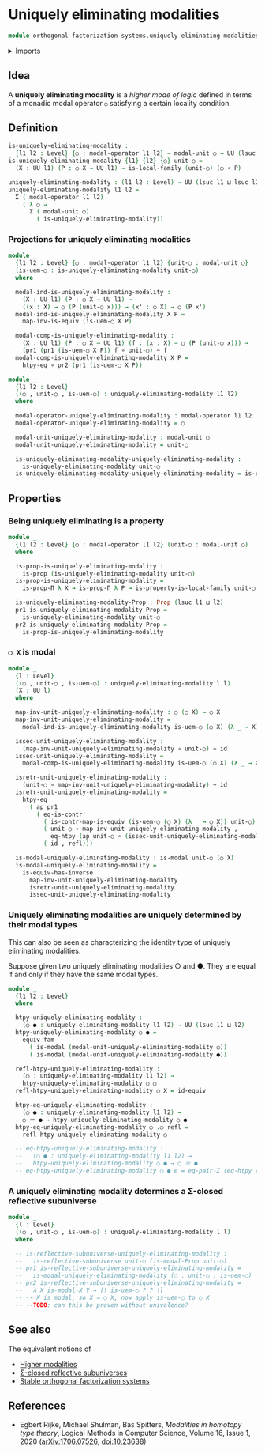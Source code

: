 # Uniquely eliminating modalities

```agda
module orthogonal-factorization-systems.uniquely-eliminating-modalities where
```

<details><summary>Imports</summary>

```agda
open import foundation.contractible-maps
open import foundation.contractible-types
open import foundation.dependent-pair-types
open import foundation.equality-dependent-pair-types
open import foundation.equivalences
open import foundation.function-extensionality
open import foundation.functions
open import foundation.fundamental-theorem-of-identity-types
open import foundation.homotopies
open import foundation.identity-types
open import foundation.propositions
open import foundation.structure-identity-principle
open import foundation.univalence
open import foundation.universe-levels

open import orthogonal-factorization-systems.local-types
open import orthogonal-factorization-systems.modal-operators
open import orthogonal-factorization-systems.reflective-subuniverses
```

</details>

## Idea

A **uniquely eliminating modality** is a _higher mode of logic_ defined in terms
of a monadic modal operator `○` satisfying a certain locality condition.

## Definition

```agda
is-uniquely-eliminating-modality :
  {l1 l2 : Level} {○ : modal-operator l1 l2} → modal-unit ○ → UU (lsuc l1 ⊔ l2)
is-uniquely-eliminating-modality {l1} {l2} {○} unit-○ =
  (X : UU l1) (P : ○ X → UU l1) → is-local-family (unit-○) (○ ∘ P)

uniquely-eliminating-modality : (l1 l2 : Level) → UU (lsuc l1 ⊔ lsuc l2)
uniquely-eliminating-modality l1 l2 =
  Σ ( modal-operator l1 l2)
    ( λ ○ →
      Σ ( modal-unit ○)
        ( is-uniquely-eliminating-modality))
```

### Projections for uniquely eliminating modalities

```agda
module _
  {l1 l2 : Level} {○ : modal-operator l1 l2} {unit-○ : modal-unit ○}
  (is-uem-○ : is-uniquely-eliminating-modality unit-○)
  where

  modal-ind-is-uniquely-eliminating-modality :
    (X : UU l1) (P : ○ X → UU l1) →
    ((x : X) → ○ (P (unit-○ x))) → (x' : ○ X) → ○ (P x')
  modal-ind-is-uniquely-eliminating-modality X P =
    map-inv-is-equiv (is-uem-○ X P)

  modal-comp-is-uniquely-eliminating-modality :
    (X : UU l1) (P : ○ X → UU l1) (f : (x : X) → ○ (P (unit-○ x))) →
    (pr1 (pr1 (is-uem-○ X P)) f ∘ unit-○) ~ f
  modal-comp-is-uniquely-eliminating-modality X P =
    htpy-eq ∘ pr2 (pr1 (is-uem-○ X P))

module _
  {l1 l2 : Level}
  ((○ , unit-○ , is-uem-○) : uniquely-eliminating-modality l1 l2)
  where

  modal-operator-uniquely-eliminating-modality : modal-operator l1 l2
  modal-operator-uniquely-eliminating-modality = ○

  modal-unit-uniquely-eliminating-modality : modal-unit ○
  modal-unit-uniquely-eliminating-modality = unit-○

  is-uniquely-eliminating-modality-uniquely-eliminating-modality :
    is-uniquely-eliminating-modality unit-○
  is-uniquely-eliminating-modality-uniquely-eliminating-modality = is-uem-○
```

## Properties

### Being uniquely eliminating is a property

```agda
module _
  {l1 l2 : Level} {○ : modal-operator l1 l2} (unit-○ : modal-unit ○)
  where

  is-prop-is-uniquely-eliminating-modality :
    is-prop (is-uniquely-eliminating-modality unit-○)
  is-prop-is-uniquely-eliminating-modality =
    is-prop-Π λ X → is-prop-Π λ P → is-property-is-local-family unit-○ (○ ∘ P)

  is-uniquely-eliminating-modality-Prop : Prop (lsuc l1 ⊔ l2)
  pr1 is-uniquely-eliminating-modality-Prop =
    is-uniquely-eliminating-modality unit-○
  pr2 is-uniquely-eliminating-modality-Prop =
    is-prop-is-uniquely-eliminating-modality
```

### `○ X` is modal

```agda
module _
  {l : Level}
  ((○ , unit-○ , is-uem-○) : uniquely-eliminating-modality l l)
  (X : UU l)
  where

  map-inv-unit-uniquely-eliminating-modality : ○ (○ X) → ○ X
  map-inv-unit-uniquely-eliminating-modality =
    modal-ind-is-uniquely-eliminating-modality is-uem-○ (○ X) (λ _ → X) id

  issec-unit-uniquely-eliminating-modality :
    (map-inv-unit-uniquely-eliminating-modality ∘ unit-○) ~ id
  issec-unit-uniquely-eliminating-modality =
    modal-comp-is-uniquely-eliminating-modality is-uem-○ (○ X) (λ _ → X) id

  isretr-unit-uniquely-eliminating-modality :
    (unit-○ ∘ map-inv-unit-uniquely-eliminating-modality) ~ id
  isretr-unit-uniquely-eliminating-modality =
    htpy-eq
      ( ap pr1
        ( eq-is-contr'
          ( is-contr-map-is-equiv (is-uem-○ (○ X) (λ _ → ○ X)) unit-○)
          ( unit-○ ∘ map-inv-unit-uniquely-eliminating-modality ,
            eq-htpy (ap unit-○ ∘ (issec-unit-uniquely-eliminating-modality)))
          ( id , refl)))

  is-modal-uniquely-eliminating-modality : is-modal unit-○ (○ X)
  is-modal-uniquely-eliminating-modality =
    is-equiv-has-inverse
      map-inv-unit-uniquely-eliminating-modality
      isretr-unit-uniquely-eliminating-modality
      issec-unit-uniquely-eliminating-modality
```

### Uniquely eliminating modalities are uniquely determined by their modal types

This can also be seen as characterizing the identity type of uniquely
eliminating modalities.

Suppose given two uniquely eliminating modalities ○ and ●. They are equal if and
only if they have the same modal types.

```agda
module _
  {l1 l2 : Level}
  where

  htpy-uniquely-eliminating-modality :
    (○ ● : uniquely-eliminating-modality l1 l2) → UU (lsuc l1 ⊔ l2)
  htpy-uniquely-eliminating-modality ○ ● =
    equiv-fam
      ( is-modal (modal-unit-uniquely-eliminating-modality ○))
      ( is-modal (modal-unit-uniquely-eliminating-modality ●))

  refl-htpy-uniquely-eliminating-modality :
    (○ : uniquely-eliminating-modality l1 l2) →
    htpy-uniquely-eliminating-modality ○ ○
  refl-htpy-uniquely-eliminating-modality ○ X = id-equiv

  htpy-eq-uniquely-eliminating-modality :
    (○ ● : uniquely-eliminating-modality l1 l2) →
    ○ ＝ ● → htpy-uniquely-eliminating-modality ○ ●
  htpy-eq-uniquely-eliminating-modality ○ .○ refl =
    refl-htpy-uniquely-eliminating-modality ○

  -- eq-htpy-uniquely-eliminating-modality :
  --   (○ ● : uniquely-eliminating-modality l1 l2) →
  --   htpy-uniquely-eliminating-modality ○ ● → ○ ＝ ●
  -- eq-htpy-uniquely-eliminating-modality ○ ● e = eq-pair-Σ (eq-htpy (λ X → {!   !})) {!   !}
```

### A uniquely eliminating modality determines a Σ-closed reflective subuniverse

```agda
module _
  {l : Level}
  ((○ , unit-○ , is-uem-○) : uniquely-eliminating-modality l l)
  where

  -- is-reflective-subuniverse-uniquely-eliminating-modality :
  --   is-reflective-subuniverse unit-○ (is-modal-Prop unit-○)
  -- pr1 is-reflective-subuniverse-uniquely-eliminating-modality =
  --   is-modal-uniquely-eliminating-modality (○ , unit-○ , is-uem-○)
  -- pr2 is-reflective-subuniverse-uniquely-eliminating-modality =
  --   λ X is-modal-X Y → {! is-uem-○ ? ? !}
  -- -- X is modal, so X ≃ ○ X, now apply is-uem-○ to ○ X
  -- --TODO: can this be proven without univalence?
```

## See also

The equivalent notions of

- [Higher modalities](orthogonal-factorization-systems.higher-modalities.md)
- [Σ-closed reflective subuniverses](orthogonal-factorization-systems.dependent-pair-closed-reflective-subuniverses.md)
- [Stable orthogonal factorization systems](orthogonal-factorization-systems.stable-orthogonal-factorization-systems.md)

## References

- Egbert Rijke, Michael Shulman, Bas Spitters, _Modalities in homotopy type
  theory_, Logical Methods in Computer Science, Volume 16, Issue 1, 2020
  ([arXiv:1706.07526](https://arxiv.org/abs/1706.07526),
  [doi:10.23638](https://doi.org/10.23638/LMCS-16%281%3A2%292020))
